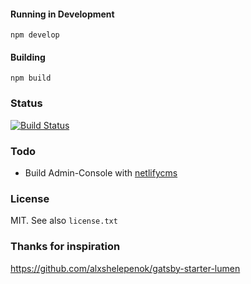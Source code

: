 


#### Running in Development
`npm develop`

#### Building
`npm build`

### Status
[![Build Status](https://travis-ci.org/logrinto/website.svg?branch=master)](https://travis-ci.org/logrinto/website)

### Todo
* Build Admin-Console with [netlifycms](https://www.netlifycms.org/)

### License
MIT. See also `license.txt`


### Thanks for inspiration
https://github.com/alxshelepenok/gatsby-starter-lumen
